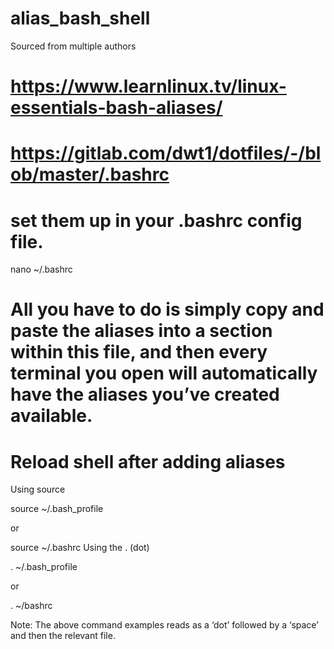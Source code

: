 # alias_bash_shell

Sourced from multiple authors
# https://www.learnlinux.tv/linux-essentials-bash-aliases/
# https://gitlab.com/dwt1/dotfiles/-/blob/master/.bashrc

# set them up in your .bashrc config file.
nano ~/.bashrc

# All you have to do is simply copy and paste the aliases into a section within this file, and then every terminal you open will automatically have the aliases you’ve created available.
 
 # Reload shell after adding aliases
 Using source

source ~/.bash_profile

or

source ~/.bashrc
Using the . (dot)

. ~/.bash_profile

or

. ~/bashrc

Note: The above command examples reads as a ‘dot’ followed by a ‘space’ and then the relevant file.


